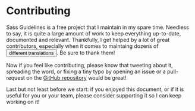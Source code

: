 
# Contributing

Sass Guidelines is a free project that I maintain in my spare time. Needless to say, it is quite a large amount of work to keep everything up-to-date, documented and relevant. Thankfully, I get helped by a lot of great contributors, especially when it comes to maintaing dozens of <button type="button" data-a11y-dialog-show="options-panel" class="link-like">different translations</button>. Be sure to thank them!

Now if you feel like contributing, please know that tweeting about it, spreading the word, or fixing a tiny typo by opening an issue or a pull-request on the [GitHub repository](https://github.com/HugoGiraudel/sass-guidelines) would be great!

Last but not least before we start: if you enjoyed this document, or if it is useful for you or your team, please consider supporting it so I can keep working on it!

